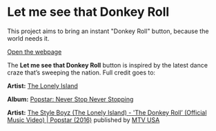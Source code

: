 # Let me see that Donkey Roll

This project aims to bring an instant "Donkey Roll" button, because the world needs it.

[Open the webpage](http://tgeorgiev.github.io/lmstdr/)

The **Let me see that Donkey Roll** button is inspired by the latest dance craze that’s sweeping the nation. Full credit goes to:

**Artist:** [The Lonely Island](http://www.thelonelyisland.com)

**Album:** [Popstar: Never Stop Never Stopping](http://www.thelonelyisland.com/discography/popstar-never-stop-never-stopping/)

**Artist:** [The Style Boyz (The Lonely Island) - 'The Donkey Roll’ (Official Music Video) | Popstar (2016)](https://www.youtube.com/watch?v=-mRVK8-XfEU) published by [MTV USA](https://www.youtube.com/channel/UCxAICW_LdkfFYwTqTHHE0vg)